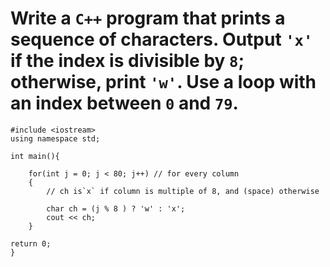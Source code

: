 # Write a `C++` program that prints a sequence of characters. Output `'x'` if the index is divisible by `8`; otherwise, print `'w'`. Use a loop with an index between `0` and `79`.

    #include <iostream>
    using namespace std;

    int main(){

        for(int j = 0; j < 80; j++) // for every column
        {
            // ch is`x` if column is multiple of 8, and (space) otherwise

            char ch = (j % 8 ) ? 'w' : 'x'; 
            cout << ch;
        }

    return 0;
    }